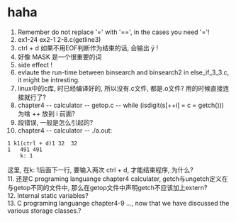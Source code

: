 # haha
1. Remember do not replace '=' with '==', in the cases you need '='!  
2. ex1-24 ex2-1 2-8.c(getline3)  
3. ctrl + d 如果不用EOF判断作为结束的话, 会输出 ÿ !  
4. 好像 MASK 是一个很重要的词  
5. side effect !   
6. evlaute the run-time between binsearch and binsearch2 in else_if_3_3.c, it might be intresting.  
7. linux中的c库, 时已经编译好的, 所以没有.c文件, 都是.o文件? 用的时候直接连接就行了?
8. chapter4 -- calculator -- getop.c -- while (isdigit(s[++i] = c = getch())) 为啥 ++ 放到 i 前面?  
9. 段错误, 一般是怎么引起的?  
10. chapter4 -- calculator -- ./a.out:
```
1 k1(ctrl + d)1	32 	32 
1	491	491
	k: 1

```
这里, 在k: 1后面下一行, 要输入两次 ctrl + d, 才能结束程序, 为什么?  
11. 还是C programing languange chapter4 calculater, getch与ungetch定义在与getop不同的文件中, 那么在getop文件中声明getch不应该加上extern?  
12. Internal static variables?  
13. C programing languange chapter4-9 ..., now that we have discussed the various storage classes.?  
